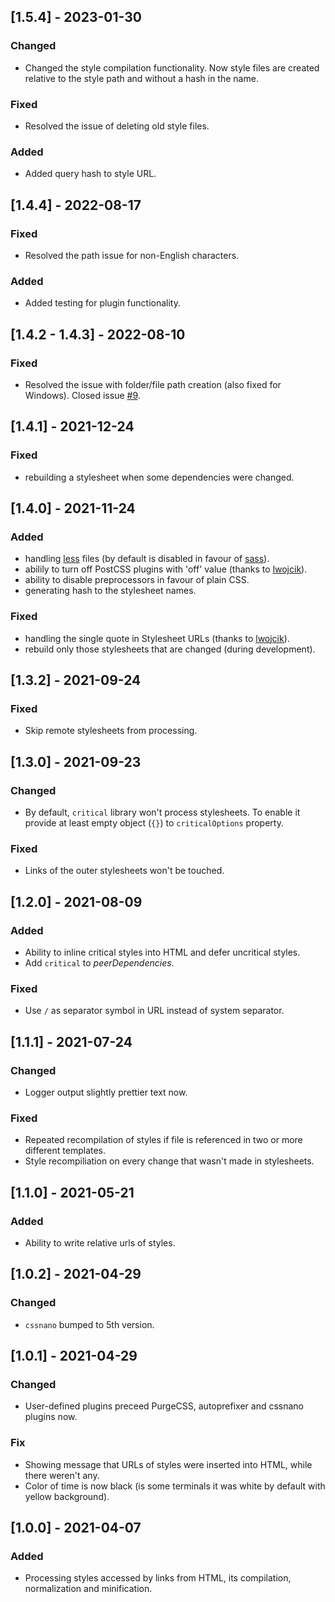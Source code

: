 ## [1.5.4] - 2023-01-30

### Changed

- Changed the style compilation functionality. Now style files are created relative to the style path and without a hash in the name.

### Fixed

- Resolved the issue of deleting old style files.

### Added

- Added query hash to style URL.

## [1.4.4] - 2022-08-17

### Fixed

- Resolved the path issue for non-English characters.

### Added

- Added testing for plugin functionality.

## [1.4.2 - 1.4.3] - 2022-08-10

### Fixed

- Resolved the issue with folder/file path creation (also fixed for Windows). Closed issue [#9](https://github.com/Halo-Lab/eleventy-packages/issues/9).

## [1.4.1] - 2021-12-24

### Fixed

- rebuilding a stylesheet when some dependencies were changed.

## [1.4.0] - 2021-11-24

### Added

- handling [less](https://lesscss.org) files (by default is disabled in favour of [sass](https://sass-lang.com)).
- abilily to turn off PostCSS plugins with 'off' value (thanks to [lwojcik](https://github.com/lwojcik)).
- ability to disable preprocessors in favour of plain CSS.
- generating hash to the stylesheet names.

### Fixed

- handling the single quote in Stylesheet URLs (thanks to [lwojcik](https://github.com/lwojcik)).
- rebuild only those stylesheets that are changed (during development).

## [1.3.2] - 2021-09-24

### Fixed

- Skip remote stylesheets from processing.

## [1.3.0] - 2021-09-23

### Changed

- By default, `critical` library won't process stylesheets. To enable it provide at least empty object (`{}`) to `criticalOptions` property.

### Fixed

- Links of the outer stylesheets won't be touched.

## [1.2.0] - 2021-08-09

### Added

- Ability to inline critical styles into HTML and defer uncritical styles.
- Add `critical` to _peerDependencies_.

### Fixed

- Use `/` as separator symbol in URL instead of system separator.

## [1.1.1] - 2021-07-24

### Changed

- Logger output slightly prettier text now.

### Fixed

- Repeated recompilation of styles if file is referenced in two or more different templates.
- Style recompiliation on every change that wasn't made in stylesheets.

## [1.1.0] - 2021-05-21

### Added

- Ability to write relative urls of styles.

## [1.0.2] - 2021-04-29

### Changed

- `cssnano` bumped to 5th version.

## [1.0.1] - 2021-04-29

### Changed

- User-defined plugins preceed PurgeCSS, autoprefixer and cssnano plugins now.

### Fix

- Showing message that URLs of styles were inserted into HTML, while there weren't any.
- Color of time is now black (is some terminals it was white by default with yellow background).

## [1.0.0] - 2021-04-07

### Added

- Processing styles accessed by links from HTML, its compilation, normalization and minification.
